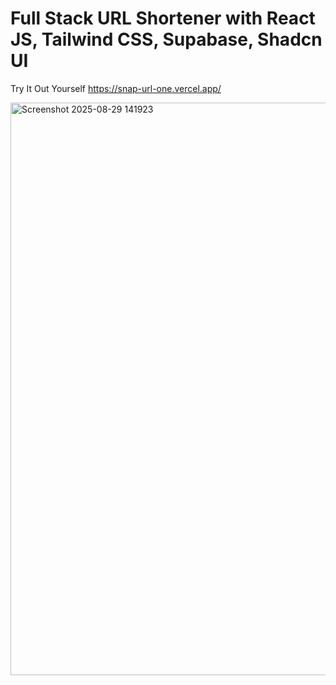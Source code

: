 # Full Stack URL Shortener with React JS, Tailwind CSS, Supabase, Shadcn UI 

Try It Out Yourself
https://snap-url-one.vercel.app/


<img width="1908" height="916" alt="Screenshot 2025-08-29 141923" src="https://github.com/user-attachments/assets/dfa2ef7c-b434-439c-bd21-9b2372526a9c" />

